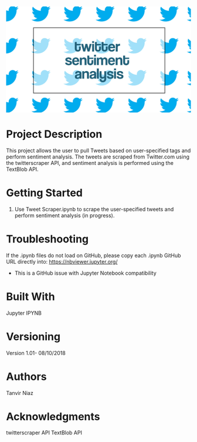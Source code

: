 ![alt text](https://github.com/tniaz/Twitter-Sentiment-Analysis/blob/master/twitter.png)
# Project Description

This project allows the user to pull Tweets based on user-specified tags and perform sentiment analysis. The tweets are scraped from Twitter.com using the twitterscraper API, and sentiment analysis is performed using the TextBlob API.

# Getting Started

1. Use Tweet Scraper.ipynb to scrape the user-specified tweets and perform sentiment analysis (in progress).


# Troubleshooting

If the .ipynb files do not load on GitHub, please copy each .ipynb GitHub URL directly into:
https://nbviewer.jupyter.org/

* This is a GitHub issue with Jupyter Notebook compatibility


# Built With

Jupyter IPYNB


# Versioning

Version 1.01- 08/10/2018


# Authors

Tanvir Niaz


# Acknowledgments

twitterscraper API
TextBlob API
